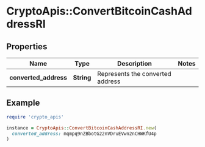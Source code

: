 # CryptoApis::ConvertBitcoinCashAddressRI

## Properties

| Name | Type | Description | Notes |
| ---- | ---- | ----------- | ----- |
| **converted_address** | **String** | Represents the converted address |  |

## Example

```ruby
require 'crypto_apis'

instance = CryptoApis::ConvertBitcoinCashAddressRI.new(
  converted_address: mqmpq9nZBbotG22nVDruEVwn2nCHWKfU4p
)
```

